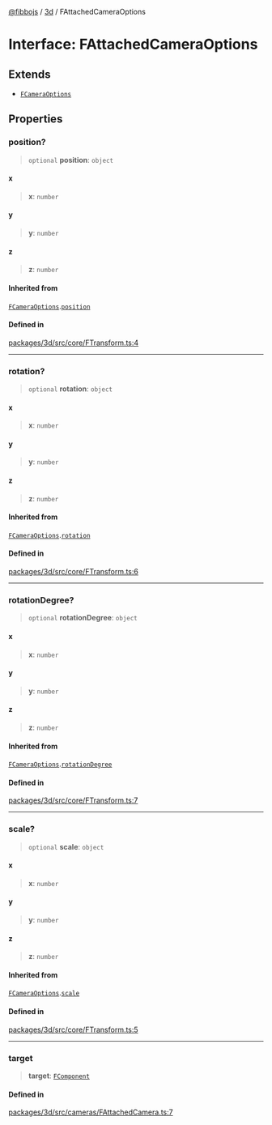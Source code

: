 [@fibbojs](/api/index) / [3d](/api/3d) / FAttachedCameraOptions

# Interface: FAttachedCameraOptions

## Extends

- [`FCameraOptions`](FCameraOptions.md)

## Properties

### position?

> `optional` **position**: `object`

#### x

> **x**: `number`

#### y

> **y**: `number`

#### z

> **z**: `number`

#### Inherited from

[`FCameraOptions`](FCameraOptions.md).[`position`](FCameraOptions.md#position)

#### Defined in

[packages/3d/src/core/FTransform.ts:4](https://github.com/fibbojs/fibbo/blob/b15d2db28a257e995075ea40c3de44dde73dcbf1/packages/3d/src/core/FTransform.ts#L4)

***

### rotation?

> `optional` **rotation**: `object`

#### x

> **x**: `number`

#### y

> **y**: `number`

#### z

> **z**: `number`

#### Inherited from

[`FCameraOptions`](FCameraOptions.md).[`rotation`](FCameraOptions.md#rotation)

#### Defined in

[packages/3d/src/core/FTransform.ts:6](https://github.com/fibbojs/fibbo/blob/b15d2db28a257e995075ea40c3de44dde73dcbf1/packages/3d/src/core/FTransform.ts#L6)

***

### rotationDegree?

> `optional` **rotationDegree**: `object`

#### x

> **x**: `number`

#### y

> **y**: `number`

#### z

> **z**: `number`

#### Inherited from

[`FCameraOptions`](FCameraOptions.md).[`rotationDegree`](FCameraOptions.md#rotationdegree)

#### Defined in

[packages/3d/src/core/FTransform.ts:7](https://github.com/fibbojs/fibbo/blob/b15d2db28a257e995075ea40c3de44dde73dcbf1/packages/3d/src/core/FTransform.ts#L7)

***

### scale?

> `optional` **scale**: `object`

#### x

> **x**: `number`

#### y

> **y**: `number`

#### z

> **z**: `number`

#### Inherited from

[`FCameraOptions`](FCameraOptions.md).[`scale`](FCameraOptions.md#scale)

#### Defined in

[packages/3d/src/core/FTransform.ts:5](https://github.com/fibbojs/fibbo/blob/b15d2db28a257e995075ea40c3de44dde73dcbf1/packages/3d/src/core/FTransform.ts#L5)

***

### target

> **target**: [`FComponent`](../classes/FComponent.md)

#### Defined in

[packages/3d/src/cameras/FAttachedCamera.ts:7](https://github.com/fibbojs/fibbo/blob/b15d2db28a257e995075ea40c3de44dde73dcbf1/packages/3d/src/cameras/FAttachedCamera.ts#L7)
